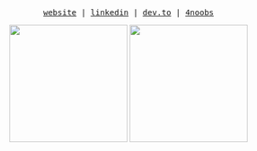 <p align="center">
  <samp>
    <a href="https://citadin.tech/">website</a> |
    <a href="https://linkedin.com/in/rodrigobcitadin">linkedin</a> |
    <a href="https://dev.to/rodrigocitadin">dev.to</a> |
    <a href="https://github.com/he4rt/4noobs">4noobs</a>
  </samp>
</p>

<div align="center">
  <img height="210em"  src="https://github-readme-stats.vercel.app/api/top-langs/?username=rodrigocitadin&langs_count=10&layout=compact&hide_border=true&theme=swift&hide=shell,lua">
  <img height="210em" src="https://github-readme-stats.vercel.app/api?username=rodrigocitadin&hide_border=true&theme=swift">
</div>
